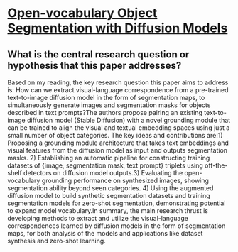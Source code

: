 # [Open-vocabulary Object Segmentation with Diffusion Models](https://arxiv.org/abs/2301.05221)

## What is the central research question or hypothesis that this paper addresses?

 Based on my reading, the key research question this paper aims to address is: How can we extract visual-language correspondence from a pre-trained text-to-image diffusion model in the form of segmentation maps, to simultaneously generate images and segmentation masks for objects described in text prompts?The authors propose pairing an existing text-to-image diffusion model (Stable Diffusion) with a novel grounding module that can be trained to align the visual and textual embedding spaces using just a small number of object categories. The key ideas and contributions are:1) Proposing a grounding module architecture that takes text embeddings and visual features from the diffusion model as input and outputs segmentation masks. 2) Establishing an automatic pipeline for constructing training datasets of {image, segmentation mask, text prompt} triplets using off-the-shelf detectors on diffusion model outputs.3) Evaluating the open-vocabulary grounding performance on synthesized images, showing segmentation ability beyond seen categories. 4) Using the augmented diffusion model to build synthetic segmentation datasets and training segmentation models for zero-shot segmentation, demonstrating potential to expand model vocabulary.In summary, the main research thrust is developing methods to extract and utilize the visual-language correspondences learned by diffusion models in the form of segmentation maps, for both analysis of the models and applications like dataset synthesis and zero-shot learning.

